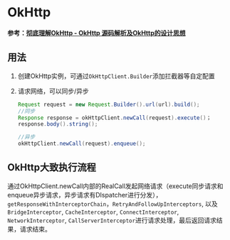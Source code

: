 # OkHttp



**参考：[彻底理解OkHttp - OkHttp 源码解析及OkHttp的设计思想](https://www.jianshu.com/p/cb444f49a777)**





## 用法

1. 创建OkHttp实例，可通过`OkHttpClient.Builder`添加拦截器等自定配置

2. 请求网络，可以同步/异步

   ```java
   Request request = new Request.Builder().url(url).build();
   //同步
   Response response = okHttpClient.newCall(request).execute()；
   response.body().string();
   
   //异步
   okHttpClient.newCall(request).enqueue();
   ```

   



## OkHttp大致执行流程

通过OkHttpClient.newCall内部的RealCall发起网络请求（execute同步请求和enqueue异步请求，异步请求有DIspatcher进行分发），`getResponseWithInterceptorChain`，`RetryAndFollowUpInterceptors`, 以及`BridgeInterceptor`, `CacheInterceptor`, `ConnectInterceptor`, `NetworkInterceptor`, `CallServerInterceptor`进行请求处理，最后返回请求结果，请求结束。

